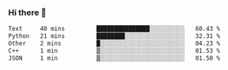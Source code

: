 ### Hi there 👋

<!--START_SECTION:waka-->

```txt
Text     40 mins         ███████████████░░░░░░░░░░   60.43 %
Python   21 mins         ████████░░░░░░░░░░░░░░░░░   32.31 %
Other    2 mins          █░░░░░░░░░░░░░░░░░░░░░░░░   04.23 %
C++      1 min           ▒░░░░░░░░░░░░░░░░░░░░░░░░   01.53 %
JSON     1 min           ▒░░░░░░░░░░░░░░░░░░░░░░░░   01.50 %
```

<!--END_SECTION:waka-->

